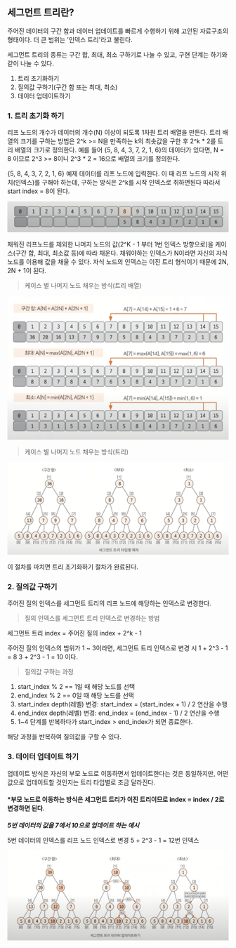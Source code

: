 ## 세그먼트 트리란?

주어진 데이터의 구간 합과 데이터 업데이트를 빠르게 수행하기 위해 고안된 자료구조의 형태이다. 더 큰 범위는 '인덱스 트리'라고 불린다.

세그먼트 트리의 종류는 구간 합, 최대, 최소 구하기로 나눌 수 있고,
구현 단계는 하기와 같이 나눌 수 있다.

1. 트리 초기화하기
2. 질의값 구하기(구간 합 또는 최대, 최소)
3. 데이터 업데이트하기

### 1. 트리 초기화 하기

리프 노드의 개수가 데이터의 개수(N) 이상이 되도록 1차원 트리 배열을 만든다.
트리 배열의 크기를 구하는 방법은 2^k >= N을 만족하는 k의 최솟값을 구한 후 2^k \* 2를 트리 배열의 크기로 정의한다.
예를 들어 {5, 8, 4, 3, 7, 2, 1, 6}의 데이터가 있다면,
N = 8 이므로 2^3 >= 8이니 2^3 \* 2 = 16으로 배열의 크기를 정의한다.

{5, 8, 4, 3, 7, 2, 1, 6} 예제 데이터를 리프 노드에 입력한다.
이 때 리프 노드의 시작 위치(인덱스)를 구해야 하는데, 구하는 방식은 2^k를 시작 인덱스로 취하면된다 따라서 start index = 8이 된다.

![](/cs/자료구조/img/tree-array.png)

채워진 리프노드를 제외한 나머지 노드의 값(2^K - 1 부터 1번 인덱스 방향으로)을 케이스(구간 합, 최대, 최소값 등)에 따라 채운다.
채워야하는 인덱스가 N이라면 자신의 자식 노드를 이용해 값을 채울 수 있다.
자식 노드의 인덱스는 이진 트리 형식이기 때문에 2N, 2N + 1이 된다.

> 케이스 별 나머지 노드 채우는 방식(트리 배열)

![](/cs/자료구조/img/array-case-init.png)

> 케이스 별 나머지 노드 채우는 방식(트리)

![](/cs/자료구조/img/tree-case-inits.png)

이 절차를 마치면 트리 초기화하기 절차가 완료된다.

### 2. 질의값 구하기

주어진 질의 인덱스를 세그먼트 트리의 리프 노드에 해당하는 인덱스로 변경한다.

> 질의 인덱스를 세그먼트 트리 인덱스로 변경하는 방법

세그먼트 트리 index = 주어진 질의 index + 2^k - 1

주어진 질의 인덱스의 범위가 1 ~ 3이라면,
세그먼트 트리 인덱스로 변경 시
1 + 2^3 - 1 = 8
3 + 2^3 - 1 = 10 이다.

> 질의값 구하는 과정

1. start_index % 2 == 1일 때 해당 노드를 선택
2. end_index % 2 == 0일 때 해당 노드를 선택
3. start_index depth(레벨) 변경: start_index = (start_index + 1) / 2 연산을 수행
4. end_index depth(레벨) 변경: end_index = (end_index - 1) / 2 연산을 수행
5. 1~4 단계를 반복하다가 start_index > end_index가 되면 종료한다.

해당 과정을 반복하여 질의값을 구할 수 있다.

### 3. 데이터 업데이트 하기

업데이트 방식은 자신의 부모 노드로 이동하면서 업데이트한다는 것은 동일하지만, 어떤 값으로 업데이트할 것인지는 트리 타입별로 조금 달라진다.

#### \*부모 노드로 이동하는 방식은 세그먼트 트리가 이진 트리이므로 index = index / 2로 변경하면 된다.

**_5번 데이터의 값을 7에서 10으로 업데이트 하는 예시_**

5번 데이터의 인덱스를 리프 노드 인덱스로 변경
5 + 2^3 - 1 = 12번 인덱스

![](/cs/자료구조/img/update-tree.png)
